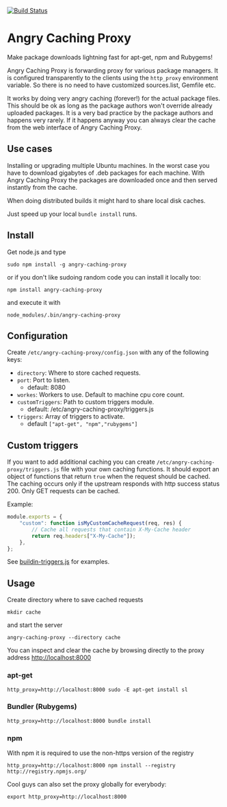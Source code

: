 [![Build Status](https://travis-ci.org/epeli/angry-caching-proxy.png?branch=master)](https://travis-ci.org/epeli/angry-caching-proxy)

# Angry Caching Proxy

Make package downloads lightning fast for apt-get, npm and Rubygems!

Angry Caching Proxy is forwarding proxy for various package managers. It is
configured transparently to the clients using the `http_proxy` environment
variable. So there is no need to have customized sources.list, Gemfile etc.

It works by doing very angry caching (forever!) for the actual package files.
This should be ok as long as the package authors won't override already
uploaded packages. It is a very bad practice by the package authors and happens
very rarely. If it happens anyway you can always clear the cache from the web
interface of Angry Caching Proxy.

## Use cases

Installing or upgrading multiple Ubuntu machines. In the worst case you have to
download gigabytes of .deb packages for each machine. With Angry Caching Proxy
the packages are downloaded once and then served instantly from the cache.

When doing distributed builds it might hard to share local disk caches.

Just speed up your local `bundle install` runs.


## Install

Get node.js and type

    sudo npm install -g angry-caching-proxy

or if you don't like sudoing random code you can install it locally too:

    npm install angry-caching-proxy

and execute it with

    node_modules/.bin/angry-caching-proxy

## Configuration

Create `/etc/angry-caching-proxy/config.json` with any of the following keys:

  - `directory`: Where to store cached requests.
  - `port`: Port to listen.
    - default: 8080
  - `workes`: Workers to use. Default to machine cpu core count.
  - `customTriggers`: Path to custom triggers module.
    - default: /etc/angry-caching-proxy/triggers.js
  - `triggers`: Array of triggers to activate.
    - default `["apt-get", "npm","rubygems"]`


## Custom triggers

 If you want to add additional caching you can create
 `/etc/angry-caching-proxy/triggers.js` file with your own caching functions.
 It should export an object of functions that return `true` when the request
 should be cached. The caching occurs only if the upstream responds with http
 success status 200. Only GET requests can be cached.

Example:

```javascript
module.exports = {
    "custom": function isMyCustomCacheRequest(req, res) {
        // Cache all requests that contain X-My-Cache header
        return req.headers["X-My-Cache"]);
    },
};

```

See
[buildin-triggers.js](https://github.com/epeli/angry-caching-proxy/blob/master/buildin-triggers.js)
for examples.


## Usage

Create directory where to save cached requests

    mkdir cache

and start the server

    angry-caching-proxy --directory cache

You can inspect and clear the cache by browsing directly to the proxy address
<http://localhost:8000>

### apt-get

    http_proxy=http://localhost:8000 sudo -E apt-get install sl

### Bundler (Rubygems)

    http_proxy=http://localhost:8000 bundle install

### npm

With npm it is required to use the non-https version of the registry

    http_proxy=http://localhost:8000 npm install --registry http://registry.npmjs.org/


Cool guys can also set the proxy globally for everybody:

    export http_proxy=http://localhost:8000

